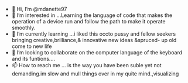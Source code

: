 - 👋 Hi, I’m @mdanette97
- 👀 I’m interested in ...Learning the language of code that makes the operation of a device run and follow the path to make it operate smoothly.
- 🌱 I’m currently learning ...i liked this occto pussy and fellow seekers  bringing creative,brilliance,& innovative new ideas &spruced- up old come to new life 
- 💞️ I’m looking to collaborate on the computer language of the keyboard and its funtions....
- 📫 How to reach me ... is the way you have been suble yet not demanding.im slow and mull things over in my quite mind.,visualizing

<!---
mdanette97/mdanette97 is a ✨ special ✨ repository because its `README.md` (this file) appears on your GitHub profile.
You can click the Preview link to take a look at your changes.
--->
